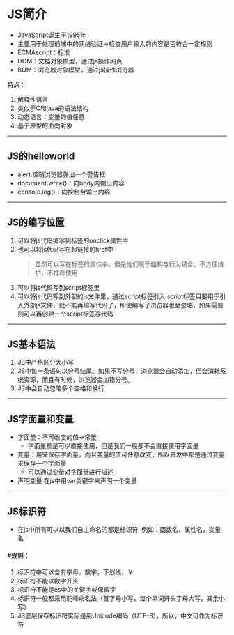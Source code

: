# JS简介
- JavaScript诞生于1995年
- 主要用于处理前端中的网络验证->检查用户输入的内容是否符合一定规则
- ECMAscript：标准
- DOM：文档对象模型，通过js操作网页
- BOM：浏览器对象模型，通过js操作浏览器

特点：
1. 解释性语言
2. 类似于C和java的语法结构
3. 动态语言：变量的值任意
4. 基于原型的面向对象
---
## JS的helloworld
- alert:控制浏览器弹出一个警告框
- document.write()：向body内输出内容
- console.log()：向控制台输出内容
---
## JS的编写位置
1. 可以将js代码编写到标签的onclick属性中
2. 也可以将js代码写在超链接的href中
    >虽然可以写在标签的属性中。但是他们属于结构与行为耦合，不方便维护，不推荐使用
3. 可以将js代码写到script标签里
4. 可以将js代码写到外部的js文件里，通过script标签引入
script标签只要用于引入外部js文件，就不能再编写代码了，即使编写了浏览器也会忽略，如果需要则可以再创建一个script标签写代码
---
## JS基本语法
1. JS中严格区分大小写
2. JS中每一条语句以分号结尾。如果不写分号，浏览器会自动添加，但会消耗系统资源，而且有时候，浏览器会加错分号。
3. JS中会自动忽略多个空格和换行
---
## JS字面量和变量
- 字面量：不可改变的值->常量
    - 字面量都是可以直接使用，但是我们一般都不会直接使用字面量
- 变量：用来保存字面量，而且变量的值可任意改变，所以开发中都是通过变量来保存一个字面量
    - 可以通过变量对字面量进行描述 
- 声明变量 在js中用var关键字来声明一个变量


---
## JS标识符
- 在js中所有可以以我们自主命名的都是标识符.
例如：函数名，属性名，变量名
#### #规则：
1. 标识符中可以含有字母，数字，下划线，￥
2. 标识符不能以数字开头
3. 标识符不能是es中的关键字或保留字
4. 标识符一般都采用驼峰命名法（首字母小写，每个单词开头字母大写，其余小写）
5. JS底层保存标识符实际是用Unicode编码（UTF-8），所以，中文可作为标识符